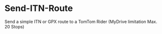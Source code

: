 # Send-ITN-Route
Send a simple ITN or GPX route to a TomTom Rider (MyDrive limitation Max. 20 Stops)
